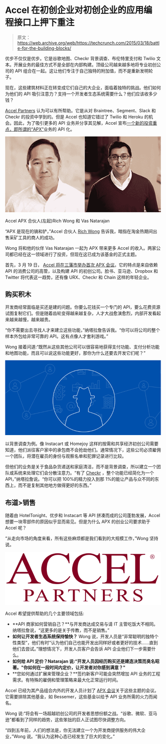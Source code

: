# Accel 在初创企业对初创企业的应用编程接口上押下重注 

> 原文：<https://web.archive.org/web/https://techcrunch.com/2015/03/18/battle-for-the-building-blocks/>

优步不仅仅是优步。它是谷歌地图、Checkr 背景调查、布伦特里支付和 Twilio 文本。开展业务的最佳方式不是全部在内部构建。顶级公司越来越多地将专业初创公司的 API 组合在一起。这让他们专注于自己独特的附加值，而不是重新发明轮子。

现在，这些建筑材料正在转变成它们自己的大企业，面临着独特的挑战。他们如何为他们的 API 吸引注意力？支持一个开发者生态系统需要什么？他们应该收多少钱？

[Accel Partners](https://web.archive.org/web/20221209055742/http://www.accel.com/) 认为可以有所帮助。它是从对 Braintree、Segment、Slack 和 Checkr 的投资中学到的。但是 Accel 也知道它错过了 Twilio 和 Heroku 的机会。因此，为了吸引更多的 API 业务并分享其见解，Accel 宣布[一个新的投资重点，即所谓的“APX”](https://web.archive.org/web/20221209055742/http://theaccelblog.squarespace.com/apxconference)业务的 API 化。

![Accel APX partners (from left) Rich Wong and Vas Natarjan](img/a1e797719cdc176605234faf269c6ad4.png)

Accel APX 合伙人(左起)Rich Wong 和 Vas Natarajan

“APX 是现在的镐和铲，”Accel 合伙人 [Rich Wong](https://web.archive.org/web/20221209055742/https://www.linkedin.com/in/richpwong) 告诉我，暗指在淘金热期间出售采矿工具的商人的成功。

Wong 将和他的伙伴 Vas Natarajan 一起为 APX 带来更多 Accel 的收入。两家公司都已经在这一领域进行了投资，但现在这已成为该基金的正式主题。

首先，3 月 19 日， [Accel 将在三藩市举办首次 APX 会议](https://web.archive.org/web/20221209055742/http://accelapxconference.com/)。它的特点是来自依赖 API 的消费公司的高管，以及构建 API 的初创公司。脸书、亚马逊、Dropbox 和 Twitter 将代表这一趋势，还有像 URX、Checkr 和 Chain 这样的年轻企业。

## 购买积木

开发商经常面临是买还是建的问题。你要么花钱买一个专门的 API，要么花费资源试图复制它们。但是随着齿轮变得越来越复杂，人才大战愈演愈烈，内部开发看起来越来越慢，越来越贵。

“你不需要出去寻找人才来建立这些功能，”纳塔拉詹告诉我。“你可以将公司的整个样本外包给非常可靠的 API。这有点像人才套利游戏。”

Wong 接着问道:“既然从这些其他公司可以很容易地获得支付功能、支付分析功能和地图功能，而且可以说这些功能更好，那你为什么还要去开发它们呢？”

![Checkr](img/d0a33869bf2878005f63c4818844d272.png)

以背景调查为例。像 Instacart 或 Homejoy 这样的按需和共享经济初创公司需要知道，他们派往客户家中的承包商不会抢劫他们。通常情况下，这些公司必须雇佣一个团队，将潜在雇员的身份与观察名单和犯罪记录进行比较。

但他们的业务是关于食品杂货递送和家庭清洁，而不是背景调查，所以建立一个团队或系统来处理它们会分散注意力。“有了 [Checkr](https://web.archive.org/web/20221209055742/https://checkr.com/) ，整个功能已经简化为一个 API，”纳塔拉詹说。“你可以把 100%的精力投入到那 1%的能让产品与众不同的东西上，而不是复制其他地方做得更好的东西。”

## 布道>销售

随着由 HotelTonight、优步和 Instacart 等 API 拼凑而成的公司蓬勃发展，Accel 想要一块零部件的原因似乎显而易见。但是为什么 APX 的创业公司要求助于 Accel 呢？

“从走向市场的角度来看，所有这些麻烦都是我们看到的大规模工作，”Wong 坚持说。

![Screen Shot 2015-03-18 at 2.07.18 PM](img/ca66aad9c3da556629b467e2dcbb07b8.png)

Accel 希望提供帮助的几个主要领域包括:

*   **API 商家如何营销自己？**与开发商达成交易与请 IT 主管吃饭大不相同。纳塔拉詹说，“这更多的是关于传教，而不是销售。”
*   **如何让开发者生态系统保持愉快？** Wong 说，开发人员是“非常聪明的独特个性类型”，他们有时“认为他们自己也能开发出同样好或者更好的技术……直到他们去尝试。”理想情况下，开发人员客户会告诉 API 企业他们下一步需要什么。
*   **如何给 API 定价？Natarajan 说:“开发人员因经历购买还是建造决策而臭名昭著。"你如何在一段时间内定价，让开发者对你感到满意？"**
*   **您如何通过扩展来管理企业？**签约新客户可能会突然增加 API 业务的工程需求。有特殊的雇佣和管理策略来最大化正常运行时间。

Accel 已经为其产品组合内外的开发人员计划了 [APX 会议](https://web.archive.org/web/20221209055742/http://accelapxconference.com/)关于这些主题的会议。它需要排除其他基金，如 Bessemer，这些基金以给予 API 业务所需的火力而闻名。

Wong 说:“将会有一场超越初创公司的开发者思想份额之战。“谷歌、微软、亚马逊”都看到了同样的趋势，这些笨拙的巨人正试图尽快调整方向。

“四到五年前，人们的想法是，你无法建立一个为开发商提供服务的伟大企业，”Wong 说。“我认为这种心态已经发生了巨大的变化。”